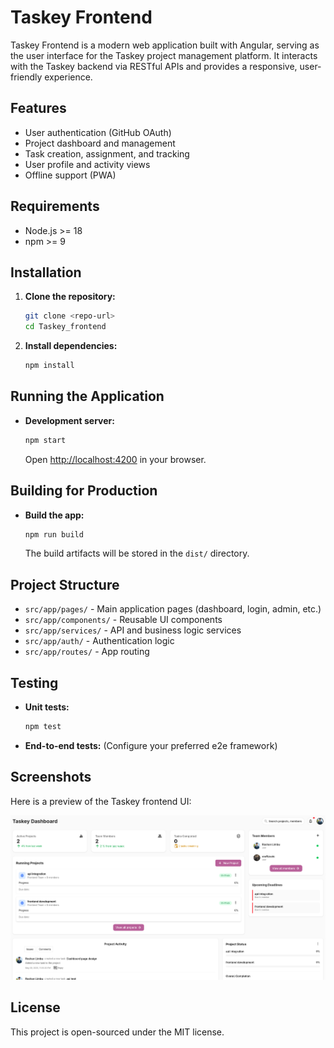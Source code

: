 # Taskey Frontend

Taskey Frontend is a modern web application built with Angular, serving as the user interface for the Taskey project management platform. It interacts with the Taskey backend via RESTful APIs and provides a responsive, user-friendly experience.

## Features
- User authentication (GitHub OAuth)
- Project dashboard and management
- Task creation, assignment, and tracking
- User profile and activity views
- Offline support (PWA)

## Requirements
- Node.js >= 18
- npm >= 9

## Installation
1. **Clone the repository:**
   ```bash
   git clone <repo-url>
   cd Taskey_frontend
   ```
2. **Install dependencies:**
   ```bash
   npm install
   ```

## Running the Application
- **Development server:**
  ```bash
  npm start
  ```
  Open [http://localhost:4200](http://localhost:4200) in your browser.

## Building for Production
- **Build the app:**
  ```bash
  npm run build
  ```
  The build artifacts will be stored in the `dist/` directory.

## Project Structure
- `src/app/pages/` - Main application pages (dashboard, login, admin, etc.)
- `src/app/components/` - Reusable UI components
- `src/app/services/` - API and business logic services
- `src/app/auth/` - Authentication logic
- `src/app/routes/` - App routing

## Testing
- **Unit tests:**
  ```bash
  npm test
  ```
- **End-to-end tests:**
  (Configure your preferred e2e framework)

## Screenshots

Here is a preview of the Taskey frontend UI:

![Taskey Kanban and Dashboard](public/assets/image.png)

## License
This project is open-sourced under the MIT license.
